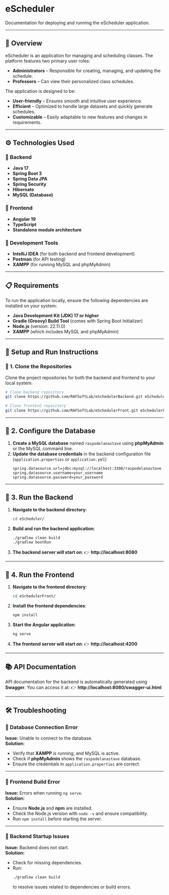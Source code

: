 # **eScheduler**
Documentation for deploying and running the eScheduler application.

---

## 📖 **Overview**
eScheduler is an application for managing and scheduling classes. The platform features two primary user roles:
- **Administrators** – Responsible for creating, managing, and updating the schedule.
- **Professors** – Can view their personalized class schedules.

The application is designed to be:
- **User-friendly** – Ensures smooth and intuitive user experience.
- **Efficient** – Optimized to handle large datasets and quickly generate schedules.
- **Customizable** – Easily adaptable to new features and changes in requirements.

---

## ⚙️ **Technologies Used**

### 🔹 **Backend**
- **Java 17**
- **Spring Boot 3**
- **Spring Data JPA**
- **Spring Security**
- **Hibernate**
- **MySQL (Database)**

### 🔹 **Frontend**
- **Angular 19**
- **TypeScript**
- **Standalone module architecture**

### 🔹 **Development Tools**
- **IntelliJ IDEA** (for both backend and frontend development)
- **Postman** (for API testing)
- **XAMPP** (for running MySQL and phpMyAdmin)

---

## 📋 **Requirements**
To run the application locally, ensure the following dependencies are installed on your system:
- **Java Development Kit (JDK) 17 or higher**
- **Gradle (Groovy) Build Tool** (comes with Spring Boot Initializer)
- **Node.js** (version: 22.11.0)
- **XAMPP** (which includes MySQL and phpMyAdmin)

---

## 🚀 **Setup and Run Instructions**

### 🔹 **1. Clone the Repositories**
Clone the project repositories for both the backend and frontend to your local system:
```bash
# Clone backend repository
git clone https://github.com/RAFSoftLab/eSchedulerBackend.git eScheduler

# Clone frontend repository
git clone https://github.com/RAFSoftLab/eSchedulerFront.git eSchedulerFront
```

---

## 🔹 **2. Configure the Database**
1. **Create a MySQL database** named `raspodelanastave` using **phpMyAdmin** or the MySQL command line.
2. **Update the database credentials** in the backend configuration file (`application.properties` or `application.yml`):
    ```properties
    spring.datasource.url=jdbc:mysql://localhost:3306/raspodelanastave
    spring.datasource.username=your_username
    spring.datasource.password=your_password
    ```
---

## 🔹 **3. Run the Backend**
1. **Navigate to the backend directory**:
    ```bash
    cd eScheduler/
    ```
2. **Build and run the backend application**:
    ```bash
    ./gradlew clean build
    ./gradlew bootRun
    ```
3. **The backend server will start on**:
   👉 **http://localhost:8080**

---

## 🔹 **4. Run the Frontend**
1. **Navigate to the frontend directory**:
    ```bash
    cd eSchedulerFront/
    ```
2. **Install the frontend dependencies**:
    ```bash
    npm install
    ```
3. **Start the Angular application**:
    ```bash
    ng serve
    ```
4. **The frontend server will start on**:
   👉 **http://localhost:4200**

---

## 📚 **API Documentation**
API documentation for the backend is automatically generated using **Swagger**.
You can access it at:
👉 **http://localhost:8080/swagger-ui.html**

---

## 🛠️ **Troubleshooting**

### 🔹 **Database Connection Error**
**Issue:** Unable to connect to the database.  
**Solution:**
- Verify that **XAMPP** is running, and MySQL is active.
- Check if **phpMyAdmin** shows the `raspodelanastave` database.
- Ensure the credentials in `application.properties` are correct.

---

### 🔹 **Frontend Build Error**
**Issue:** Errors when running `ng serve`.  
**Solution:**
- Ensure **Node.js** and **npm** are installed.
- Check the Node.js version with `node -v` and ensure compatibility.
- Run `npm install` before starting the server.

---

### 🔹 **Backend Startup Issues**
**Issue:** Backend does not start.  
**Solution:**
- Check for missing dependencies.
- Run:
    ```bash
    ./gradlew clean build
    ```
  to resolve issues related to dependencies or build errors.

